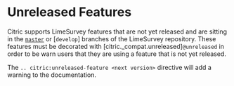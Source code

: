 # Unreleased Features

Citric supports LimeSurvey features that are not yet released and are sitting in the [`master`](https://github.com/LimeSurvey/LimeSurvey/tree/master) or [`develop`] branches of the LimeSurvey repository. These features must be decorated with [citric._compat.unreleased]`@unreleased` in order to be warn users that they are using a feature that is not yet released.

The `.. citric:unreleased-feature <next version>` directive will add a warning to the documentation.
